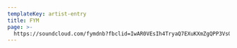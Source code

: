 ```yaml
---
templateKey: artist-entry
title: FYM
page: >-
  https://soundcloud.com/fymdnb?fbclid=IwAR0VEsIh4TryaQ7EXuKXmZgQPP3VsQ7Scuo7xfl77RLmva74zej1hngfDQg
---
```


